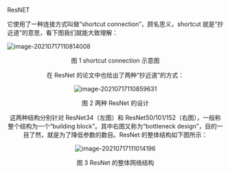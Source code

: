 ResNET

它使用了一种连接方式叫做“shortcut connection”，顾名思义，shortcut 就是“抄近道”的意思，看下图我们就能大致理解：

![image-20210717110814008](C:\Users\86133\Desktop\images\image-20210717110814008.png)

<center>图 1 shortcut connection 示意图

在 ResNet 的论文中也给出了两种“抄近道”的方式：

![image-20210717110859631](C:\Users\86133\Desktop\images\image-20210717110859631.png)

<center>图 2 两种 ResNet 的设计

这两种结构分别针对 ResNet34（左图）和 ResNet50/101/152（右图），一般称整个结构为一个“building block”。其中右图又称为“bottleneck  design”，目的一目了然，就是为了降低参数的数目。ResNet 的整体结构如下图所示：

![image-20210717111014196](C:\Users\86133\Desktop\images\image-20210717111014196.png)

<center>图 3 ResNet 的整体网络结构